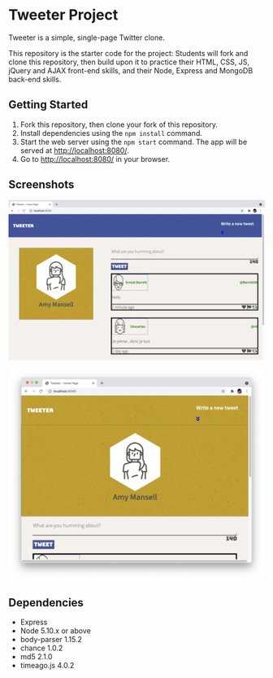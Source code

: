 # Tweeter Project

Tweeter is a simple, single-page Twitter clone.

This repository is the starter code for the project: Students will fork and clone this repository, then build upon it to practice their HTML, CSS, JS, jQuery and AJAX front-end skills, and their Node, Express and MongoDB back-end skills.

## Getting Started

1. Fork this repository, then clone your fork of this repository.
2. Install dependencies using the `npm install` command.
3. Start the web server using the `npm start` command. The app will be served at <http://localhost:8080/>.
4. Go to <http://localhost:8080/> in your browser.

## Screenshots
!["Screenshot of tweet compose box"](https://github.com/NehaSijaria/tweeter/blob/master/docs/compose-box.png)

!["Screenshot of tweet copage for small devices"](https://github.com/NehaSijaria/tweeter/blob/master/docs/tweet-small-device.png)

## Dependencies

- Express
- Node 5.10.x or above
- body-parser 1.15.2
- chance 1.0.2
- md5 2.1.0
- timeago.js 4.0.2